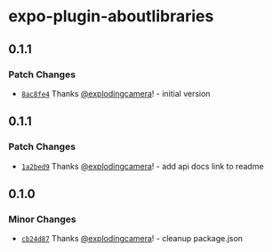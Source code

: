 # expo-plugin-aboutlibraries

## 0.1.1

### Patch Changes

- [`8ac8fe4`](https://github.com/explodingcamera/esm/commit/8ac8fe4ab36c929fa9e7dba60887f8583b272af3) Thanks [@explodingcamera](https://github.com/explodingcamera)! - initial version

## 0.1.1

### Patch Changes

- [`1a2bed9`](https://github.com/explodingcamera/esm/commit/1a2bed92806690fe6bd2eba714c81d05d4d725c8) Thanks [@explodingcamera](https://github.com/explodingcamera)! - add api docs link to readme

## 0.1.0

### Minor Changes

- [`cb24d87`](https://github.com/explodingcamera/esm/commit/cb24d87d3027b6da3477a2ab8eb7e9fe79ba5656) Thanks [@explodingcamera](https://github.com/explodingcamera)! - cleanup package.json
